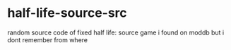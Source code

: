 # half-life-source-src
 random source code of fixed half life: source game i found on moddb but i dont remember from where

